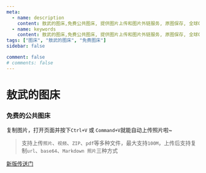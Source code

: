 ```yaml
---
meta:
  - name: description
    content: 敖武的图床,免费公共图床, 提供图片上传和图片外链服务, 原图保存, 全球CDN加速
  - name: keywords
    content: 敖武的图床,免费公共图床, 提供图片上传和图片外链服务, 原图保存, 全球CDN加速
tags: ["图床", "敖武的图床", "免费图床"]
sidebar: false

comment: false
# comments: false
---
```

# 敖武的图床

### 免费的公共图床

复制图片，打开页面并按下`Ctrl+V` 或 `Command+V`就能自动上传照片啦~

> 支持上传`照片`、`视频`、`ZIP`、`pdf`等多种文件，最大支持`100M`，上传后支持复制`url`、`base64`、`Markdown 照片`三种方式

<p style=""><a href="https://playground.z.wiki/img-cloud/index.html">新版传送门</a></p>

<ImgUploader />
